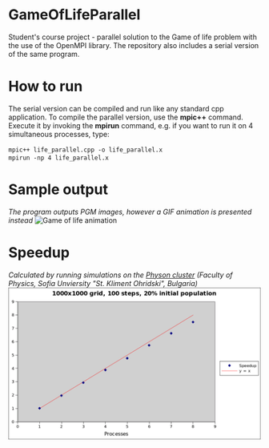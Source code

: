 GameOfLifeParallel
==================

Student's course project - parallel solution to the Game of life problem with the use of the OpenMPI library. The repository also includes a serial version of the same program.

# How to run

The serial version can be compiled and run like any standard cpp application. To compile the parallel version, use the **mpic++** command. Execute it by invoking the **mpirun** command, e.g. if you want to run it on 4 simultaneous processes, type:
```
mpic++ life_parallel.cpp -o life_parallel.x
mpirun -np 4 life_parallel.x
```

# Sample output

_The program outputs PGM images, however a GIF animation is presented instead_
![Game of life animation](res/game_of_life.gif "Game of life animation")

# Speedup

_Calculated by running simulations on the [Physon cluster](http://physon.phys.uni-sofia.bg/) (Faculty of Physics, Sofia Unviersity "St. Kliment Ohridski", Bulgaria)_
![Speedup](res/speedup.png "Speedup")
